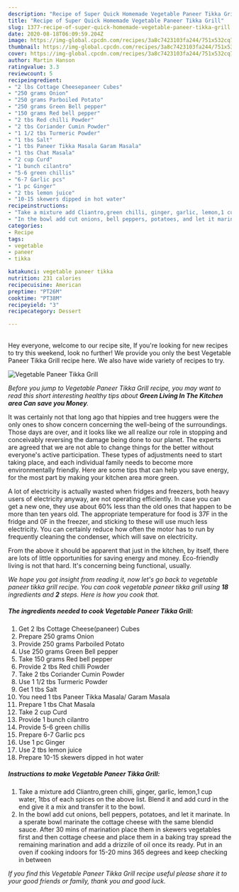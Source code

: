 ```yaml
---
description: "Recipe of Super Quick Homemade Vegetable Paneer Tikka Grill"
title: "Recipe of Super Quick Homemade Vegetable Paneer Tikka Grill"
slug: 1377-recipe-of-super-quick-homemade-vegetable-paneer-tikka-grill
date: 2020-08-18T06:09:59.204Z
image: https://img-global.cpcdn.com/recipes/3a8c7423103fa244/751x532cq70/vegetable-paneer-tikka-grill-recipe-main-photo.jpg
thumbnail: https://img-global.cpcdn.com/recipes/3a8c7423103fa244/751x532cq70/vegetable-paneer-tikka-grill-recipe-main-photo.jpg
cover: https://img-global.cpcdn.com/recipes/3a8c7423103fa244/751x532cq70/vegetable-paneer-tikka-grill-recipe-main-photo.jpg
author: Martin Hanson
ratingvalue: 3.3
reviewcount: 5
recipeingredient:
- "2 lbs Cottage Cheesepaneer Cubes"
- "250 grams Onion"
- "250 grams Parboiled Potato"
- "250 grams Green Bell pepper"
- "150 grams Red bell pepper"
- "2 tbs Red chilli Powder"
- "2 tbs Coriander Cumin Powder"
- "1 1/2 tbs Turmeric Powder"
- "1 tbs Salt"
- "1 tbs Paneer Tikka Masala Garam Masala"
- "1 tbs Chat Masala"
- "2 cup Curd"
- "1 bunch cilantro"
- "5-6 green chillis"
- "6-7 Garlic pcs"
- "1 pc Ginger"
- "2 tbs lemon juice"
- "10-15 skewers dipped in hot water"
recipeinstructions:
- "Take a mixture add Cliantro,green chilli, ginger, garlic, lemon,1 cup water, 1tbs of each spices on the above list. Blend it and add curd in the end give it a mix and transfer it to the bowl."
- "In the bowl add cut onions, bell peppers, potatoes, and let it marinate. In a sperate bowl marinate the cottage cheese with the same blendid sauce. After 30 mins of marination place them in skewers vegetables first and then cottage cheese and place them in a baking tray spread the remaining marination and add a drizzile of oil once its ready. Put in an oven if cooking indoors for 15-20 mins 365 degrees and keep checking in between"
categories:
- Recipe
tags:
- vegetable
- paneer
- tikka

katakunci: vegetable paneer tikka 
nutrition: 231 calories
recipecuisine: American
preptime: "PT26M"
cooktime: "PT38M"
recipeyield: "3"
recipecategory: Dessert

---
```

<br>
Hey everyone, welcome to our recipe site, If you're looking for new recipes to try this weekend, look no further! We provide you only the best Vegetable Paneer Tikka Grill recipe here. We also have wide variety of recipes to try.
<br>


![Vegetable Paneer Tikka Grill](https://img-global.cpcdn.com/recipes/3a8c7423103fa244/751x532cq70/vegetable-paneer-tikka-grill-recipe-main-photo.jpg)

<i>Before you jump to Vegetable Paneer Tikka Grill recipe, you may want to read this short interesting healthy tips about 
<strong>Green Living In The Kitchen area Can save you Money</strong>.</i>
</br>

It was certainly not that long ago that hippies and tree huggers were the only ones to show concern concerning the well-being of the surroundings. Those days are over, and it looks like we all realize our role in stopping and conceivably reversing the damage being done to our planet. The experts are agreed that we are not able to change things for the better without everyone's active participation. These types of adjustments need to start taking place, and each individual family needs to become more environmentally friendly. Here are some tips that can help you save energy, for the most part by making your kitchen area more green.

A lot of electricity is actually wasted when fridges and freezers, both heavy users of electricity anyway, are not operating efficiently. In case you can get a new one, they use about 60% less than the old ones that happen to be more than ten years old. The appropriate temperature for food is 37F in the fridge and 0F in the freezer, and sticking to these will use much less electricity. You can certainly reduce how often the motor has to run by frequently cleaning the condenser, which will save on electricity.

From the above it should be apparent that just in the kitchen, by itself, there are lots of little opportunities for saving energy and money. Eco-friendly living is not that hard. It's concerning being functional, usually.


<i>We hope you got insight from reading it, now let's go back to vegetable paneer tikka grill recipe. You can cook vegetable paneer tikka grill using <strong>18</strong> ingredients and <strong>2</strong> steps. Here is how you cook that.
</i>

##### The ingredients needed to cook Vegetable Paneer Tikka Grill:

1. Get 2 lbs Cottage Cheese(paneer) Cubes
1. Prepare 250 grams Onion
1. Provide 250 grams Parboiled Potato
1. Use 250 grams Green Bell pepper
1. Take 150 grams Red bell pepper
1. Provide 2 tbs Red chilli Powder
1. Take 2 tbs Coriander Cumin Powder
1. Use 1 1/2 tbs Turmeric Powder
1. Get 1 tbs Salt
1. You need 1 tbs Paneer Tikka Masala/ Garam Masala
1. Prepare 1 tbs Chat Masala
1. Take 2 cup Curd
1. Provide 1 bunch cilantro
1. Provide 5-6 green chillis
1. Prepare 6-7 Garlic pcs
1. Use 1 pc Ginger
1. Use 2 tbs lemon juice
1. Prepare 10-15 skewers dipped in hot water


##### Instructions to make Vegetable Paneer Tikka Grill:

1. Take a mixture add Cliantro,green chilli, ginger, garlic, lemon,1 cup water, 1tbs of each spices on the above list. Blend it and add curd in the end give it a mix and transfer it to the bowl.
1. In the bowl add cut onions, bell peppers, potatoes, and let it marinate. In a sperate bowl marinate the cottage cheese with the same blendid sauce. After 30 mins of marination place them in skewers vegetables first and then cottage cheese and place them in a baking tray spread the remaining marination and add a drizzile of oil once its ready. Put in an oven if cooking indoors for 15-20 mins 365 degrees and keep checking in between


<i>If you find this Vegetable Paneer Tikka Grill recipe useful please share it to your good friends or family, thank you and good luck.</i>
